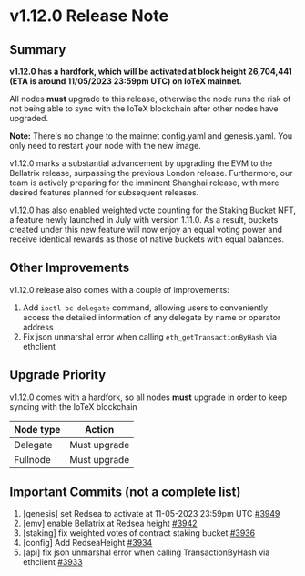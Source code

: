 # v1.12.0 Release Note

## Summary
**v1.12.0 has a hardfork, which will be activated at block height
26,704,441 (ETA is around 11/05/2023 23:59pm UTC) on IoTeX mainnet.**

All nodes **must** upgrade to this release, otherwise the node runs the risk of
not being able to sync with the IoTeX blockchain after other nodes have upgraded.

**Note:**
There's no change to the mainnet config.yaml and genesis.yaml. You only need to
restart your node with the new image.

v1.12.0 marks a substantial advancement by upgrading the EVM to the Bellatrix
release, surpassing the previous London release. Furthermore, our team is actively
preparing for the imminent Shanghai release, with more desired features planned
for subsequent releases.

v1.12.0 has also enabled weighted vote counting for the Staking Bucket NFT, a
feature newly launched in July with version 1.11.0. As a result, buckets created
under this new feature will now enjoy an equal voting power and receive identical
rewards as those of native buckets with equal balances. 

## Other Improvements
v1.12.0 release also comes with a couple of improvements:
1. Add `ioctl bc delegate` command, allowing users to conveniently access the
detailed information of any delegate by name or operator address
2. Fix json unmarshal error when calling `eth_getTransactionByHash` via ethclient

## Upgrade Priority
v1.12.0 comes with a hardfork, so all nodes **must** upgrade in order to keep
syncing with the IoTeX blockchain

| Node type  | Action       |
| ---------- | ------------ |
| Delegate   | Must upgrade |
| Fullnode   | Must upgrade |

## Important Commits (not a complete list)
1. [genesis] set Redsea to activate at 11-05-2023 23:59pm UTC [#3949](https://github.com/iotexproject/iotex-core/pull/3949)
2. [emv] enable Bellatrix at Redsea height [#3942](https://github.com/iotexproject/iotex-core/pull/3942)
3. [staking] fix weighted votes of contract staking bucket [#3936](https://github.com/iotexproject/iotex-core/pull/3936)
4. [config] Add RedseaHeight [#3934](https://github.com/iotexproject/iotex-core/pull/3934)
5. [api] fix json unmarshal error when calling TransactionByHash via ethclient [#3933](https://github.com/iotexproject/iotex-core/pull/3933)
